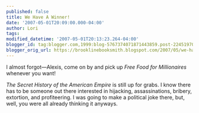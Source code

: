 ```yaml
---
published: false
title: We Have A Winner!
date: '2007-05-01T20:09:00.000-04:00'
author: Lori
tags:
modified_datetime: '2007-05-01T20:13:23.264-04:00'
blogger_id: tag:blogger.com,1999:blog-5767374071871443859.post-2245197065498604745
blogger_orig_url: https://brooklinebooksmith.blogspot.com/2007/05/we-have-winner.html
---
```

I almost forgot—Alexis, come on by and pick up _Free Food for Millionaires_ whenever you want!

_The Secret History of the American Empire_ is still up for grabs. I know there has to be someone out there interested in hijacking, assassinations, bribery, extortion, and profiteering. I was going to make a political joke there, but, well, you were all already thinking it anyways.